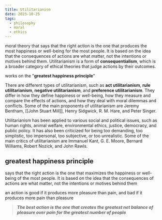 ```yaml
---
title: Utilitarianism
date: 2023-10-25
tags:
  - philosophy
  - moral
  - ethics
---
```

moral theory that says that the right action is the one that produces the most happiness or well-being for the most people. It is based on the idea that the consequences of actions are what matter, not the intentions or motives behind them. Utilitarianism is a form of **consequentialism**, which is a broader category of ethical theories that judge actions by their outcomes. 

works on the "**greatest happiness principle**" 

There are different types of utilitarianism, such as **act utilitarianism**, **rule utilitarianism**, **negative utilitarianism**, and **preference utilitarianism**. They differ in how they define happiness or well-being, how they measure and compare the effects of actions, and how they deal with moral dilemmas and conflicts. Some of the main proponents of utilitarianism are Jeremy Bentham, [[John Stuart Mill]], Henry Sidgwick, R. M. Hare, and Peter Singer. 

Utilitarianism has been applied to various social and political issues, such as human rights, animal welfare, environmental ethics, justice, democracy, and public policy. It has also been criticized for being too demanding, too simplistic, too impersonal, too subjective, or too unrealistic. Some of the main critics of utilitarianism are Immanuel Kant, G. E. Moore, Bernard Williams, Robert Nozick, and John Rawls. 

## greatest happiness principle
says that the right action is the one that maximizes the happiness or well-being of the most people. It is based on the idea that the consequences of actions are what matter, not the intentions or motives behind them

an action is good if it produces more pleasure than pain, and bad if it produces more pain than pleasure

 > ***The best action is the one that creates the greatest net balance of pleasure over pain for the greatest number of people***
